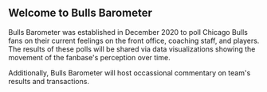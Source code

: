 ## Welcome to Bulls Barometer

Bulls Barometer was established in December 2020 to poll Chicago Bulls fans on their current feelings on the front office, coaching staff, and players. The results of these polls will be shared via data visualizations showing the movement of the fanbase's perception over time.

Additionally, Bulls Barometer will host occassional commentary on team's results and transactions. 

